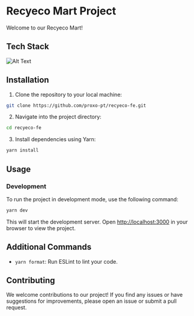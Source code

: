 # Recyeco Mart Project

Welcome to our Recyeco Mart!

## Tech Stack

![Alt Text](https://skillicons.dev/icons?i=typescript,nextjs,tailwindcss&perline=10)

## Installation

1. Clone the repository to your local machine:

```bash
git clone https://github.com/proxo-pt/recyeco-fe.git
```

2. Navigate into the project directory:

```bash
cd recyeco-fe
```

3. Install dependencies using Yarn:

```bash
yarn install
```

## Usage

### Development

To run the project in development mode, use the following command:

```bash
yarn dev
```

This will start the development server. Open [http://localhost:3000](http://localhost:3000) in your browser to view the project.

## Additional Commands

- `yarn format`: Run ESLint to lint your code.

## Contributing

We welcome contributions to our project! If you find any issues or have suggestions for improvements, please open an issue or submit a pull request.
